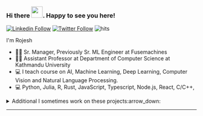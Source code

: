 ### Hi there <img src="https://raw.githubusercontent.com/MartinHeinz/MartinHeinz/master/wave.gif" width="30px">. Happy to see you here!

<p align="center">

[![Linkedin Follow](https://img.shields.io/badge/-Connect-blue?style=flat-square&logo=Linkedin&logoColor=white&link=https://www.linkedin.com/in/rojeshshikhrakar/)](https://www.linkedin.com/in/rojeshshikhrakar/)
[![Twitter Follow](https://img.shields.io/twitter/follow/tsusil?label=Follow&style=social)](https://twitter.com/roshikhrakar)
![hits](https://visitor-badge.laobi.icu/badge?page_id=rojesh-shikhrakar)

</p>

I'm Rojesh

- 👨‍💻 Sr. Manager, Previously Sr. ML Engineer at Fusemachines
- 👨‍🏫 Assistant Professor at Department of Computer Science at Kathmandu University
- 💻 I teach course on AI, Machine Learning, Deep Learning, Computer Vision and Natural Language Processing.
- 💻 Python, Julia, R, Rust, JavaScript, Typescript, Node.js, React, C/C++,


<details>
<summary>
  Additional I sometimes work on these projects:arrow_down:
</summary>

<br />

[![ReadMe Card](https://github-readme-stats.vercel.app/api/pin/?username=rojesh-shikhrakar&repo=SciComp.jl)](https://github.com/rojesh-shikhrakar/SciComp.jl)

<br />

[comment]:![picture](https://raw.githubusercontent.com/saadeghi/saadeghi/master/dino.gif)
</details>

----

